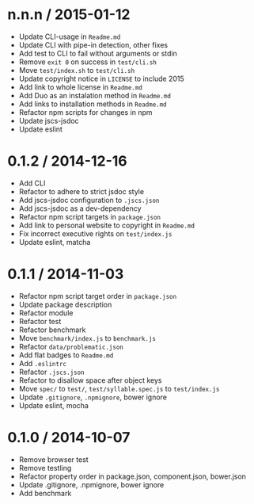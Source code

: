 
n.n.n / 2015-01-12
==================

  * Update CLI-usage in `Readme.md`
  * Update CLI with pipe-in detection, other fixes
  * Add test to CLI to fail without arguments or stdin
  * Remove `exit 0` on success in `test/cli.sh`
  * Move `test/index.sh` to `test/cli.sh`
  * Update copyright notice in `LICENSE` to include 2015
  * Add link to whole license in `Readme.md`
  * Add Duo as an instalation method in `Readme.md`
  * Add links to installation methods in `Readme.md`
  * Refactor npm scripts for changes in npm
  * Update jscs-jsdoc
  * Update eslint

0.1.2 / 2014-12-16
==================

 * Add CLI
 * Refactor to adhere to strict jsdoc style
 * Add jscs-jsdoc configuration to `.jscs.json`
 * Add jscs-jsdoc as a dev-dependency
 * Refactor npm script targets in `package.json`
 * Add link to personal website to copyright in `Readme.md`
 * Fix incorrect executive rights on `test/index.js`
 * Update eslint, matcha

0.1.1 / 2014-11-03
==================

 * Refactor npm script target order in `package.json`
 * Update package description
 * Refactor module
 * Refactor test
 * Refactor benchmark
 * Move `benchmark/index.js` to `benchmark.js`
 * Refactor `data/problematic.json`
 * Add flat badges to `Readme.md`
 * Add `.eslintrc`
 * Refactor `.jscs.json`
 * Refactor to disallow space after object keys
 * Move `spec/` to `test/`, `test/syllable.spec.js` to `test/index.js`
 * Update `.gitignore`, `.npmignore`, bower ignore
 * Update eslint, mocha

0.1.0 / 2014-10-07
==================

 * Remove browser test
 * Remove testling
 * Refactor property order in package.json, component.json, bower.json
 * Update .gitignore, .npmignore, bower ignore
 * Add benchmark
